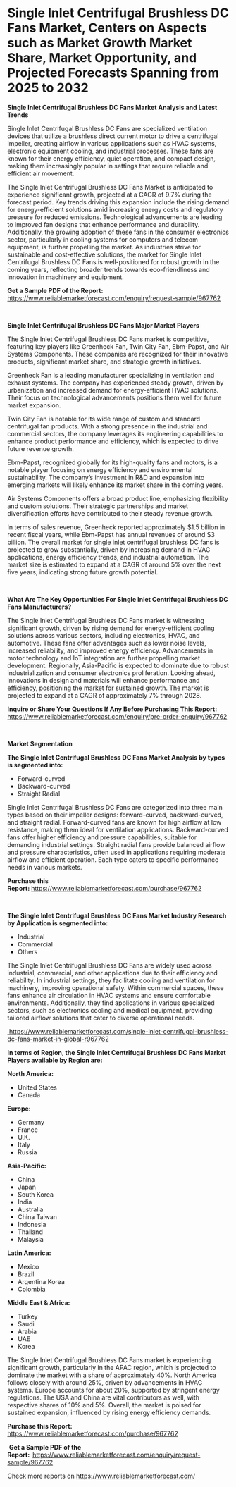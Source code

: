 <p><h1>Single Inlet Centrifugal Brushless DC Fans Market, Centers on Aspects such as Market Growth Market Share, Market Opportunity, and Projected Forecasts Spanning from 2025 to 2032</h1></p><p><strong>Single Inlet Centrifugal Brushless DC Fans Market Analysis and Latest Trends</strong></p>
<p><p>Single Inlet Centrifugal Brushless DC Fans are specialized ventilation devices that utilize a brushless direct current motor to drive a centrifugal impeller, creating airflow in various applications such as HVAC systems, electronic equipment cooling, and industrial processes. These fans are known for their energy efficiency, quiet operation, and compact design, making them increasingly popular in settings that require reliable and efficient air movement.</p><p>The Single Inlet Centrifugal Brushless DC Fans Market is anticipated to experience significant growth, projected at a CAGR of 9.7% during the forecast period. Key trends driving this expansion include the rising demand for energy-efficient solutions amid increasing energy costs and regulatory pressure for reduced emissions. Technological advancements are leading to improved fan designs that enhance performance and durability. Additionally, the growing adoption of these fans in the consumer electronics sector, particularly in cooling systems for computers and telecom equipment, is further propelling the market. As industries strive for sustainable and cost-effective solutions, the market for Single Inlet Centrifugal Brushless DC Fans is well-positioned for robust growth in the coming years, reflecting broader trends towards eco-friendliness and innovation in machinery and equipment.</p></p>
<p><strong>Get a Sample PDF of the Report:&nbsp;</strong> <a href="https://www.reliablemarketforecast.com/enquiry/request-sample/967762?utm_campaign=3175&utm_medium=2&utm_source=Github&utm_content=ia&utm_term=30032025&utm_id=single-inlet-centrifugal-brushless-dc-fans">https://www.reliablemarketforecast.com/enquiry/request-sample/967762</a></p>
<p>&nbsp;</p>
<p><strong>Single Inlet Centrifugal Brushless DC Fans Major Market Players</strong></p>
<p><p>The Single Inlet Centrifugal Brushless DC Fans market is competitive, featuring key players like Greenheck Fan, Twin City Fan, Ebm-Papst, and Air Systems Components. These companies are recognized for their innovative products, significant market share, and strategic growth initiatives.</p><p>Greenheck Fan is a leading manufacturer specializing in ventilation and exhaust systems. The company has experienced steady growth, driven by urbanization and increased demand for energy-efficient HVAC solutions. Their focus on technological advancements positions them well for future market expansion.</p><p>Twin City Fan is notable for its wide range of custom and standard centrifugal fan products. With a strong presence in the industrial and commercial sectors, the company leverages its engineering capabilities to enhance product performance and efficiency, which is expected to drive future revenue growth.</p><p>Ebm-Papst, recognized globally for its high-quality fans and motors, is a notable player focusing on energy efficiency and environmental sustainability. The company’s investment in R&D and expansion into emerging markets will likely enhance its market share in the coming years.</p><p>Air Systems Components offers a broad product line, emphasizing flexibility and custom solutions. Their strategic partnerships and market diversification efforts have contributed to their steady revenue growth.</p><p>In terms of sales revenue, Greenheck reported approximately $1.5 billion in recent fiscal years, while Ebm-Papst has annual revenues of around $3 billion. The overall market for single inlet centrifugal brushless DC fans is projected to grow substantially, driven by increasing demand in HVAC applications, energy efficiency trends, and industrial automation. The market size is estimated to expand at a CAGR of around 5% over the next five years, indicating strong future growth potential.</p></p>
<p>&nbsp;</p>
<p><strong>What Are The Key Opportunities For Single Inlet Centrifugal Brushless DC Fans Manufacturers?</strong></p>
<p><p>The Single Inlet Centrifugal Brushless DC Fans market is witnessing significant growth, driven by rising demand for energy-efficient cooling solutions across various sectors, including electronics, HVAC, and automotive. These fans offer advantages such as lower noise levels, increased reliability, and improved energy efficiency. Advancements in motor technology and IoT integration are further propelling market development. Regionally, Asia-Pacific is expected to dominate due to robust industrialization and consumer electronics proliferation. Looking ahead, innovations in design and materials will enhance performance and efficiency, positioning the market for sustained growth. The market is projected to expand at a CAGR of approximately 7% through 2028.</p></p>
<p><strong>Inquire or Share Your Questions If Any Before Purchasing This Report:</strong> <a href="https://www.reliablemarketforecast.com/enquiry/pre-order-enquiry/967762?utm_campaign=3175&utm_medium=2&utm_source=Github&utm_content=ia&utm_term=30032025&utm_id=single-inlet-centrifugal-brushless-dc-fans">https://www.reliablemarketforecast.com/enquiry/pre-order-enquiry/967762</a></p>
<p>&nbsp;</p>
<p><strong>Market Segmentation</strong></p>
<p><strong>The Single Inlet Centrifugal Brushless DC Fans Market Analysis by types is segmented into:</strong></p>
<p><ul><li>Forward-curved</li><li>Backward-curved</li><li>Straight Radial</li></ul></p>
<p><p>Single Inlet Centrifugal Brushless DC Fans are categorized into three main types based on their impeller designs: forward-curved, backward-curved, and straight radial. Forward-curved fans are known for high airflow at low resistance, making them ideal for ventilation applications. Backward-curved fans offer higher efficiency and pressure capabilities, suitable for demanding industrial settings. Straight radial fans provide balanced airflow and pressure characteristics, often used in applications requiring moderate airflow and efficient operation. Each type caters to specific performance needs in various markets.</p></p>
<p><strong>Purchase this Report:&nbsp;</strong><a href="https://www.reliablemarketforecast.com/purchase/967762?utm_campaign=3175&utm_medium=2&utm_source=Github&utm_content=ia&utm_term=30032025&utm_id=single-inlet-centrifugal-brushless-dc-fans">https://www.reliablemarketforecast.com/purchase/967762</a></p>
<p>&nbsp;</p>
<p><strong>The Single Inlet Centrifugal Brushless DC Fans Market Industry Research by Application is segmented into:</strong></p>
<p><ul><li>Industrial</li><li>Commercial</li><li>Others</li></ul></p>
<p><p>The Single Inlet Centrifugal Brushless DC Fans are widely used across industrial, commercial, and other applications due to their efficiency and reliability. In industrial settings, they facilitate cooling and ventilation for machinery, improving operational safety. Within commercial spaces, these fans enhance air circulation in HVAC systems and ensure comfortable environments. Additionally, they find applications in various specialized sectors, such as electronics cooling and medical equipment, providing tailored airflow solutions that cater to diverse operational needs.</p></p>
<p><a href="https://www.reliablemarketforecast.com/single-inlet-centrifugal-brushless-dc-fans-market-in-global-r967762?utm_campaign=3175&utm_medium=2&utm_source=Github&utm_content=ia&utm_term=30032025&utm_id=single-inlet-centrifugal-brushless-dc-fans">&nbsp;https://www.reliablemarketforecast.com/single-inlet-centrifugal-brushless-dc-fans-market-in-global-r967762</a></p>
<p><strong>In terms of Region, the Single Inlet Centrifugal Brushless DC Fans Market Players available by Region are:</strong></p>
<p>
    <p> <strong> North America: </strong>
        <ul>
            <li>United States</li>
            <li>Canada</li>
        </ul>
        </p> 
    <p> <strong> Europe: </strong>
        <ul>
            <li>Germany</li>
            <li>France</li>
            <li>U.K.</li>
            <li>Italy</li>
            <li>Russia</li>
        </ul>
        </p> 
    <p> <strong> Asia-Pacific: </strong>
        <ul>
            <li>China</li>
            <li>Japan</li>
            <li>South Korea</li>
            <li>India</li>
            <li>Australia</li>
            <li>China Taiwan</li>
            <li>Indonesia</li>
            <li>Thailand</li>
            <li>Malaysia</li>
        </ul>
        </p> 
    <p> <strong> Latin America: </strong>
        <ul>
            <li>Mexico</li>
            <li>Brazil</li>
            <li>Argentina Korea</li>
            <li>Colombia</li>
        </ul>
        </p> 
    <p> <strong> Middle East & Africa: </strong>
        <ul>
            <li>Turkey</li>
            <li>Saudi</li>
            <li>Arabia</li>
            <li>UAE</li>
            <li>Korea</li>
        </ul>
    </p>
    </p>
<p><p>The Single Inlet Centrifugal Brushless DC Fans market is experiencing significant growth, particularly in the APAC region, which is projected to dominate the market with a share of approximately 40%. North America follows closely with around 25%, driven by advancements in HVAC systems. Europe accounts for about 20%, supported by stringent energy regulations. The USA and China are vital contributors as well, with respective shares of 10% and 5%. Overall, the market is poised for sustained expansion, influenced by rising energy efficiency demands.</p></p>
<p><strong>Purchase this Report: </strong><a href="https://www.reliablemarketforecast.com/purchase/967762?utm_campaign=3175&utm_medium=2&utm_source=Github&utm_content=ia&utm_term=30032025&utm_id=single-inlet-centrifugal-brushless-dc-fans">https://www.reliablemarketforecast.com/purchase/967762</a></p>
<p>&nbsp;<strong>Get a Sample PDF of the Report:&nbsp;&nbsp;</strong><a href="https://www.reliablemarketforecast.com/enquiry/request-sample/967762?utm_campaign=3175&utm_medium=2&utm_source=Github&utm_content=ia&utm_term=30032025&utm_id=single-inlet-centrifugal-brushless-dc-fans">https://www.reliablemarketforecast.com/enquiry/request-sample/967762</a></p>
<p><strong></strong></p>
<p>Check more reports on <a href="https://www.reliablemarketforecast.com/?utm_campaign=3175&utm_medium=2&utm_source=Github&utm_content=ia&utm_term=30032025&utm_id=single-inlet-centrifugal-brushless-dc-fans">https://www.reliablemarketforecast.com/</a></p>